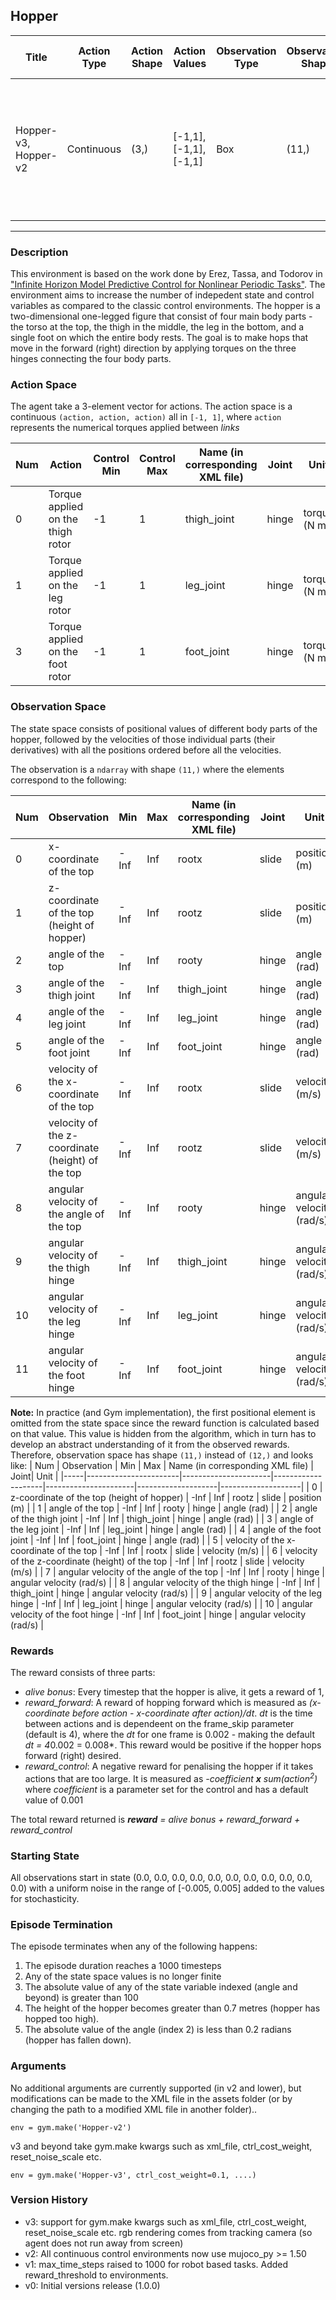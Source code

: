 Hopper
---
|Title|Action Type|Action Shape|Action Values|Observation Type| Observation Shape|Observation Values|Average Total Reward|Import|
| ----------- | -----------| ----------- | -----------|-----------| ----------- | -----------| ----------- | -----------|
|Hopper-v3, Hopper-v2|Continuous|(3,)|[-1,1], [-1,1], [-1,1]| Box |(11,)|[(-inf,inf), (-inf,inf), (-inf, inf), (-inf,inf), (-inf,inf), (-inf,inf), (-inf, inf), (-inf,inf), (-inf,inf), (-inf,inf), (-inf, inf)]| |`from gym.envs.mujoco import hopper`|
---

### Description

This environment is based on the work done by Erez, Tassa, and Todorov in ["Infinite Horizon Model Predictive Control for Nonlinear Periodic Tasks"](http://www.roboticsproceedings.org/rss07/p10.pdf). The environment aims to increase the number of indepedent state and control variables as compared to the classic control environments. The hopper is a two-dimensional one-legged figure that consist of four main body parts - the torso at the top, the thigh in the middle, the leg in the bottom, and a single foot on which the entire body rests. The goal is to make hops that move in the forward (right) direction by applying torques on the three hinges connecting the four body parts.

### Action Space
The agent take a 3-element vector for actions.
The action space is a continuous `(action, action, action)` all in `[-1, 1]`, where `action` represents the numerical torques applied between *links*

| Num | Action                    | Control Min | Control Max | Name (in corresponding XML file) | Joint | Unit |
|-------|----------------------|---------------|----------------|---------------------------------------|-------|------|
| 0   | Torque applied on the thigh rotor | -1 | 1 | thigh_joint  | hinge | torque (N m) |
| 1   | Torque applied on the leg rotor    | -1 | 1 | leg_joint     | hinge | torque (N m) |
| 3   | Torque applied on the foot rotor  | -1 | 1 | foot_joint    | hinge | torque (N m) |

### Observation Space

The state space consists of positional values of different body parts of the hopper, followed by the velocities of those individual parts (their derivatives) with all the positions ordered before all the velocities.

The observation is a `ndarray` with shape `(11,)` where the elements correspond to the following:

| Num | Observation           | Min                  | Max                | Name (in corresponding XML file) | Joint| Unit |
|-----|-----------------------|----------------------|--------------------|----------------------|--------------------|--------------------|
| 0       | x-coordinate of the top                                    | -Inf                 | Inf                | rootx | slide | position (m) |
| 1       | z-coordinate of the top (height of hopper)       | -Inf                 | Inf                | rootz | slide | position (m) |
| 2       | angle of the top                                                | -Inf                 | Inf                | rooty | hinge | angle (rad) |
| 3       | angle of the thigh joint                                      | -Inf                 | Inf                | thigh_joint | hinge | angle (rad) |
| 4       | angle of the leg joint                                         | -Inf                 | Inf                | leg_joint | hinge | angle (rad) |
| 5       | angle of the foot joint                                        | -Inf                 | Inf                | foot_joint | hinge | angle (rad) |
| 6       | velocity of the x-coordinate of the top              | -Inf                 | Inf                | rootx | slide | velocity (m/s) |
| 7       | velocity of the z-coordinate (height) of the top | -Inf                 | Inf                | rootz | slide | velocity (m/s)  |
| 8       | angular velocity of the angle of the top            | -Inf                 | Inf                | rooty | hinge | angular velocity (rad/s) |
| 9       | angular velocity of the thigh hinge                   | -Inf                 | Inf                | thigh_joint | hinge | angular velocity (rad/s) |
| 10     | angular velocity of the leg hinge                       | -Inf                 | Inf                | leg_joint | hinge | angular velocity (rad/s) |
| 11     | angular velocity of the foot hinge                     | -Inf                 | Inf                | foot_joint | hinge | angular velocity (rad/s) |



**Note:**
In practice (and Gym implementation), the first positional element is omitted from the state space since the reward function is calculated based on that value. This value is hidden from the algorithm, which in turn has to develop an abstract understanding of it from the observed rewards. Therefore, observation space has shape `(11,)` instead of `(12,)` and looks like:
| Num | Observation           | Min                  | Max                | Name (in corresponding XML file) | Joint| Unit |
|-----|-----------------------|----------------------|--------------------|----------------------|--------------------|--------------------|
| 0       | z-coordinate of the top (height of hopper)        | -Inf                 | Inf                | rootz | slide | position (m) |
| 1       | angle of the top                                                 | -Inf                 | Inf                | rooty | hinge | angle (rad) |
| 2       | angle of the thigh joint                                       | -Inf                 | Inf                | thigh_joint | hinge | angle (rad) |
| 3       | angle of the leg joint                                          | -Inf                 | Inf                | leg_joint | hinge | angle (rad) |
| 4       | angle of the foot joint                                         | -Inf                 | Inf                | foot_joint | hinge | angle (rad) |
| 5       | velocity of the x-coordinate of the top               | -Inf                 | Inf                | rootx | slide | velocity (m/s) |
| 6       | velocity of the z-coordinate (height) of the top  | -Inf                 | Inf                | rootz | slide | velocity (m/s)  |
| 7       | angular velocity of the angle of the top              | -Inf                 | Inf                | rooty | hinge | angular velocity (rad/s) |
| 8       | angular velocity of the thigh hinge                      | -Inf                 | Inf                | thigh_joint | hinge | angular velocity (rad/s) |
| 9       | angular velocity of the leg hinge                         | -Inf                 | Inf                | leg_joint | hinge | angular velocity (rad/s) |
| 10     | angular velocity of the foot hinge                       | -Inf                 | Inf                | foot_joint | hinge | angular velocity (rad/s) |

### Rewards
The reward consists of three parts:
- *alive bonus*: Every timestep that the hopper is alive, it gets a reward of 1,
- *reward_forward*: A reward of hopping forward which is measured as *(x-coordinate before action - x-coordinate after action)/dt*. *dt* is the time between actions and is dependeent on the frame_skip parameter (default is 4), where the *dt* for one frame is 0.002 - making the default *dt = 4*0.002 = 0.008*. This reward would be positive if the hopper hops forward (right) desired.
- *reward_control*: A negative reward for penalising the hopper if it takes actions that are too large. It is measured as *-coefficient **x** sum(action<sup>2</sup>)* where *coefficient* is a parameter set for the control and has a default value of 0.001

The total reward returned is ***reward*** *=* *alive bonus + reward_forward + reward_control*

### Starting State
All observations start in state (0.0, 0.0, 0.0, 0.0, 0.0, 0.0, 0.0, 0.0, 0.0, 0.0, 0.0) with a uniform noise in the range of [-0.005, 0.005] added to the values for stochasticity.

### Episode Termination
The episode terminates when any of the following happens:

1. The episode duration reaches a 1000 timesteps
2. Any of the state space values is no longer finite
3. The absolute value of any of the state variable indexed (angle and beyond) is greater than 100
4. The height of the hopper becomes greater than 0.7 metres (hopper has hopped too high).
5. The absolute value of the angle (index 2) is less than 0.2 radians (hopper has fallen down).

### Arguments

No additional arguments are currently supported (in v2 and lower), but modifications can be made to the XML file in the assets folder (or by changing the path to a modified XML file in another folder)..

```
env = gym.make('Hopper-v2')
```

v3 and beyond take gym.make kwargs such as xml_file, ctrl_cost_weight, reset_noise_scale etc.

```
env = gym.make('Hopper-v3', ctrl_cost_weight=0.1, ....)
```

### Version History

* v3: support for gym.make kwargs such as xml_file, ctrl_cost_weight, reset_noise_scale etc. rgb rendering comes from tracking camera (so agent does not run away from screen)
* v2: All continuous control environments now use mujoco_py >= 1.50
* v1: max_time_steps raised to 1000 for robot based tasks. Added reward_threshold to environments.
* v0: Initial versions release (1.0.0)
